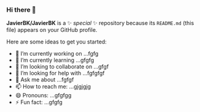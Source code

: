 ### Hi there 👋


**JavierBK/JavierBK** is a ✨ _special_ ✨ repository because its `README.md` (this file) appears on your GitHub profile.

Here are some ideas to get you started:

- 🔭 I’m currently working on ...fgfg
- 🌱 I’m currently learning ...gfgfg
- 👯 I’m looking to collaborate on ...gfgf
- 🤔 I’m looking for help with ...fgfgfgf
- 💬 Ask me about ...fgfgf
- 📫 How to reach me: ...gjgjgjg
- 😄 Pronouns: ...gfgfgg
- ⚡ Fun fact: ...gfgfg

